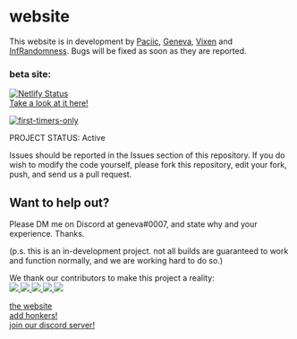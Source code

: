 # website
This website is in development by [Paciic](https://github.com/Paciic), [Geneva](https://github.com/flarely), [Vixen](https://github.com/Vxxen) and [InfRandomness](https://github.com/InfRandomness). Bugs will be fixed as soon as they are reported.

### beta site:
[![Netlify Status](https://api.netlify.com/api/v1/badges/eb05be17-9c86-4bbb-aa6e-2bac8dbccacf/deploy-status)](https://app.netlify.com/sites/inkthought/deploys)<br>
<a href="https://inkthought.netlify.app">Take a look at it here!</a>

[![first-timers-only](https://img.shields.io/badge/first--timers--only-friendly-blue.svg?style=flat-square)](https://www.firsttimersonly.com/)
<p>
PROJECT STATUS: Active

Issues should be reported in the Issues section of this repository. If you do wish to modify the code yourself, please fork this repository, edit your fork, push, and send us a pull request.
</p>

<h2>Want to help out?</h2>
<p>
Please DM me on Discord at geneva#0007, and state why and your experience. Thanks.
</p>

(p.s. this is an in-development project. not all builds are guaranteed to work and function normally, and we are working hard to do so.)

<p>
  <p>
    We thank our contributors to make this project a reality:<br>
<a href="https://github.com/flarely">
  <img src="https://github.com/flarely.png?size=50">
    </a>
<a href="https://github.com/Paciic">
  <img src="https://github.com/Paciic.png?size=50">
    </a>
    <a href="https://github.com/InfRandomness">
  <img src="https://github.com/InfRandomness.png?size=50">
    </a>
        <a href="https://github.com/LakeTheEevee">
  <img src="https://github.com/LakeTheEevee.png?size=50">
    </a>
        <a href="https://github.com/Vxxen">
  <img src="https://github.com/Vxxen.png?size=50">
    </a>
<div>
 <a href="https://inkthought.codes" alt="inkthought labs website">the website</a>
</div>     
<div>
<a href="https://bit.ly/hnkr" alt="honkers link">add honkers!</a>
</div>
<a href="https://discord.gg/GxfQh7H" alt="discord server">join our discord server!</a>
</p>
